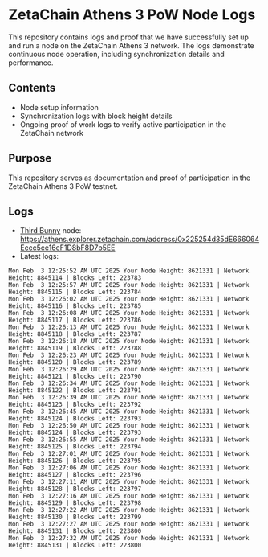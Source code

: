 # ZetaChain Athens 3 PoW Node Logs
This repository contains logs and proof that we have successfully set up and run a node on the ZetaChain Athens 3 network. The logs demonstrate continuous node operation, including synchronization details and performance.

## Contents
- Node setup information
- Synchronization logs with block height details
- Ongoing proof of work logs to verify active participation in the ZetaChain network

## Purpose
This repository serves as documentation and proof of participation in the ZetaChain Athens 3 PoW testnet.

## Logs

- [Third Bunny](https://thirdbunny.xyz/) node: https://athens.explorer.zetachain.com/address/0x225254d35dE666064Eccc5ce16eF1D8bF8D7b5EE
- Latest logs:
```
Mon Feb  3 12:25:52 AM UTC 2025 Your Node Height: 8621331 | Network Height: 8845114 | Blocks Left: 223783
Mon Feb  3 12:25:57 AM UTC 2025 Your Node Height: 8621331 | Network Height: 8845115 | Blocks Left: 223784
Mon Feb  3 12:26:02 AM UTC 2025 Your Node Height: 8621331 | Network Height: 8845116 | Blocks Left: 223785
Mon Feb  3 12:26:08 AM UTC 2025 Your Node Height: 8621331 | Network Height: 8845117 | Blocks Left: 223786
Mon Feb  3 12:26:13 AM UTC 2025 Your Node Height: 8621331 | Network Height: 8845118 | Blocks Left: 223787
Mon Feb  3 12:26:18 AM UTC 2025 Your Node Height: 8621331 | Network Height: 8845119 | Blocks Left: 223788
Mon Feb  3 12:26:23 AM UTC 2025 Your Node Height: 8621331 | Network Height: 8845120 | Blocks Left: 223789
Mon Feb  3 12:26:29 AM UTC 2025 Your Node Height: 8621331 | Network Height: 8845121 | Blocks Left: 223790
Mon Feb  3 12:26:34 AM UTC 2025 Your Node Height: 8621331 | Network Height: 8845122 | Blocks Left: 223791
Mon Feb  3 12:26:39 AM UTC 2025 Your Node Height: 8621331 | Network Height: 8845123 | Blocks Left: 223792
Mon Feb  3 12:26:45 AM UTC 2025 Your Node Height: 8621331 | Network Height: 8845124 | Blocks Left: 223793
Mon Feb  3 12:26:50 AM UTC 2025 Your Node Height: 8621331 | Network Height: 8845124 | Blocks Left: 223793
Mon Feb  3 12:26:55 AM UTC 2025 Your Node Height: 8621331 | Network Height: 8845125 | Blocks Left: 223794
Mon Feb  3 12:27:01 AM UTC 2025 Your Node Height: 8621331 | Network Height: 8845126 | Blocks Left: 223795
Mon Feb  3 12:27:06 AM UTC 2025 Your Node Height: 8621331 | Network Height: 8845127 | Blocks Left: 223796
Mon Feb  3 12:27:11 AM UTC 2025 Your Node Height: 8621331 | Network Height: 8845128 | Blocks Left: 223797
Mon Feb  3 12:27:16 AM UTC 2025 Your Node Height: 8621331 | Network Height: 8845129 | Blocks Left: 223798
Mon Feb  3 12:27:22 AM UTC 2025 Your Node Height: 8621331 | Network Height: 8845130 | Blocks Left: 223799
Mon Feb  3 12:27:27 AM UTC 2025 Your Node Height: 8621331 | Network Height: 8845131 | Blocks Left: 223800
Mon Feb  3 12:27:32 AM UTC 2025 Your Node Height: 8621331 | Network Height: 8845131 | Blocks Left: 223800
```
